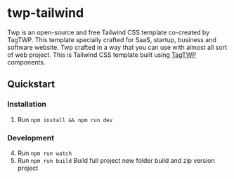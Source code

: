 # twp-tailwind
Twp is an open-source and free Tailwind CSS template co-created by TagTWP. This template specially crafted for SaaS, startup, business and software website.
Twp crafted in a way that you can use with almost all sort of web project. This is Tailwind CSS template built using [TagTWP](https://tagtwp.com/) components.

## Quickstart

### Installation

1. Run `npm install && npm run dev` 

### Development

4. Run `npm run watch`
5. Run `npm run build` Build full project new folder build and zip version project
